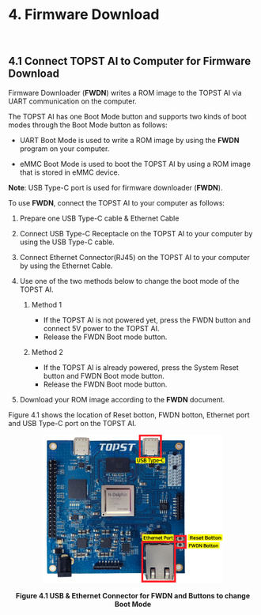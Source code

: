﻿# 4. Firmware Download

<br/>

## 4.1 Connect TOPST AI to Computer for Firmware Download

Firmware Downloader (**FWDN**) writes a ROM image to the TOPST AI via
UART communication on the computer.

The TOPST AI has one Boot Mode button and supports two kinds of boot
modes through the Boot Mode button as follows:

- UART Boot Mode is used to write a ROM image by using the **FWDN**
  program on your computer.

- eMMC Boot Mode is used to boot the TOPST AI by using a ROM image that
  is stored in eMMC device.

**Note**: USB Type-C port is used for firmware downloader (**FWDN**).

To use **FWDN**, connect the TOPST AI to your computer as follows:

1.  Prepare one USB Type-C cable & Ethernet Cable
2.  Connect USB Type-C Receptacle on the TOPST AI to your computer by
    using the USB Type-C cable.
3.  Connect Ethernet Connector(RJ45) on the TOPST AI to your computer by
    using the Ethernet Cable.
4.  Use one of the two methods below to change the boot mode of the
    TOPST AI.
     1. Method 1
         * If the TOPST AI is not powered yet, press the FWDN button and connect 5V power to the TOPST AI.
         * Release the FWDN Boot mode button.

     2. Method 2
         * If the TOPST AI is already powered, press the System Reset button and FWDN Boot mode button.
         * Release the FWDN Boot mode button.

5.  Download your ROM image according to the **FWDN** document.

Figure 4.1 shows the location of Reset botton, FWDN botton, Ethernet
port and USB Type-C port on the TOPST AI.

<p align="center"><img src="https://raw.githubusercontent.com/topst-development/Documentation/refs/heads/main/Single%20Board%20Computer/P%20Model/AI-P/Hardware/media/4.%20Firware Download.image1.png?raw=true"
style="width:3.79233in;height:3.13528in" /></p>
<p align="center"><strong>Figure 4.1 USB & Ethernet Connector for FWDN and Buttons to change Boot Mode</strong></p>
